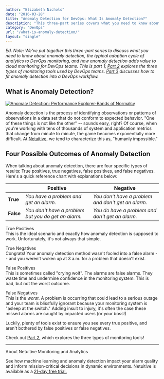 ```yaml
---
author: "Elizabeth Nichols"
date: "2016-03-28"
title: "Anomaly Detection for DevOps: What Is Anomaly Detection?"
description: "This three-part series covers what you need to know about anomaly detection, common monitoring tools, and how anomaly detection fits in a DevOps model."
category: "DevOps"
url: "/what-is-anomaly-detection/"
layout: "single"
---
```



*Ed. Note: We've put together this three-part series to discuss what you need to know about anomaly detection, the typical adoption cycle of analytics to DevOps monitoring, and how anomaly detection adds value to cloud monitoring for DevOps teams. This is part 1; [Part 2](https://www.metricly.com/3-types-anomaly-detection-monitoring-tools) explores the three types of monitoring tools used by DevOps teams. [Part 3](https://www.metricly.com/adding-analytics-to-devops-model) discusses how to fit anomaly detection into a DevOps workflow.*

What is Anomaly Detection?
--------------------------

[![Anomaly Detection: Performance Explorer-Bands of Normalcy](https://www.metricly.comhttps://s3-us-west-2.amazonaws.com/com-netuitive-app-usw2-public/wp-content/uploads/2016/05/PerformanceExplorer-BandsofNormalcy-Sanitized-1024x571.png)](https://www.metricly.comhttps://s3-us-west-2.amazonaws.com/com-netuitive-app-usw2-public/wp-content/uploads/2016/05/PerformanceExplorer-BandsofNormalcy-Sanitized.png)

Anomaly detection is the process of identifying observations or patterns of observations in a data set that do not conform to expected behavior. "One of these things is not like the other" -- sounds easy, right? Of course, when you're working with tens of thousands of system and application metrics that change from minute to minute, the game becomes exponentially more difficult. At [Netuitive](https://www.metricly.com/), we tend to characterize this as, "humanly impossible."

Four Possible Outcomes of Anomaly Detection
-------------------------------------------

When talking about anomaly detection, there are four specific types of results: True positives, true negatives, false positives, and false negatives.  Here's a quick reference chart with explanations below:

|  | **Positive** | **Negative** |
| --- | --- | --- |
| **True** | *You have a problem and get an alarm.* | *You don't have a problem and don't get an alarm.* |
| **False** | *You don't have a problem but you do get an alarm.* | *You do have a problem and don't get an alarm.* |

True Positives\
This is the ideal scenario and exactly how anomaly detection is supposed to work. Unfortunately, it's not always that simple.

True Negatives\
Congrats! Your anomaly detection method wasn't fooled into a false alarm -- and you weren't woken up at 3 a.m. for a problem that doesn't exist.

False Positives\
This is sometimes called "crying wolf". The alarms are false alarms. They waste time and undermine confidence in the monitoring system. This is bad, but not the worst outcome.

False Negatives\
This is the *worst*. A problem is occurring that could lead to a serious outage and your team is blissfully ignorant because your monitoring system is "asleep at the switch." Adding insult to injury, it's often the case these missed alarms are caught by impacted users (or your boss!)

Luckily, plenty of tools exist to ensure you see every true positive, and aren't bothered by false positives or false negatives.

Check out [Part 2](https://www.metricly.com/3-types-anomaly-detection-monitoring-tools), which explores the three types of monitoring tools!

* * * * *

About Netuitive Monitoring and Analytics

See how machine learning and anomaly detection impact your alarm quality and inform mission-critical decisions in dynamic environments. Netuitive is available as a [21-day free trial.](http://app.netuitive.com/signup)
